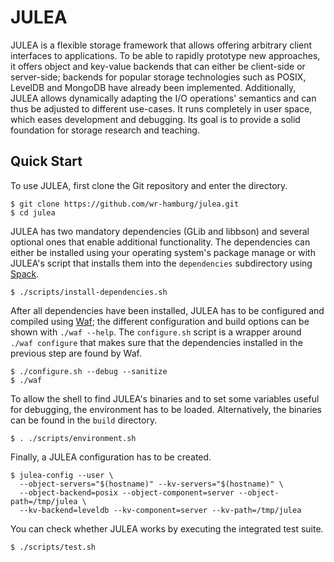 # JULEA

JULEA is a flexible storage framework that allows offering arbitrary client interfaces to applications.
To be able to rapidly prototype new approaches, it offers object and key-value backends that can either be client-side or server-side;
backends for popular storage technologies such as POSIX, LevelDB and MongoDB have already been implemented.
Additionally, JULEA allows dynamically adapting the I/O operations' semantics and can thus be adjusted to different use-cases.
It runs completely in user space, which eases development and debugging.
Its goal is to provide a solid foundation for storage research and teaching.

## Quick Start

To use JULEA, first clone the Git repository and enter the directory.

```
$ git clone https://github.com/wr-hamburg/julea.git
$ cd julea
```

JULEA has two mandatory dependencies (GLib and libbson) and several optional ones that enable additional functionality.
The dependencies can either be installed using your operating system's package manage or with JULEA's script that installs them into the `dependencies` subdirectory using [Spack](https://spack.io/).

```
$ ./scripts/install-dependencies.sh
```

After all dependencies have been installed, JULEA has to be configured and compiled using [Waf](https://waf.io/);
the different configuration and build options can be shown with `./waf --help`.
The `configure.sh` script is a wrapper around `./waf configure` that makes sure that the dependencies installed in the previous step are found by Waf.

```
$ ./configure.sh --debug --sanitize
$ ./waf
```

To allow the shell to find JULEA's binaries and to set some variables useful for debugging, the environment has to be loaded.
Alternatively, the binaries can be found in the `build` directory.

```
$ . ./scripts/environment.sh
```

Finally, a JULEA configuration has to be created.

```
$ julea-config --user \
  --object-servers="$(hostname)" --kv-servers="$(hostname)" \
  --object-backend=posix --object-component=server --object-path=/tmp/julea \
  --kv-backend=leveldb --kv-component=server --kv-path=/tmp/julea
```

You can check whether JULEA works by executing the integrated test suite.

```
$ ./scripts/test.sh
```
